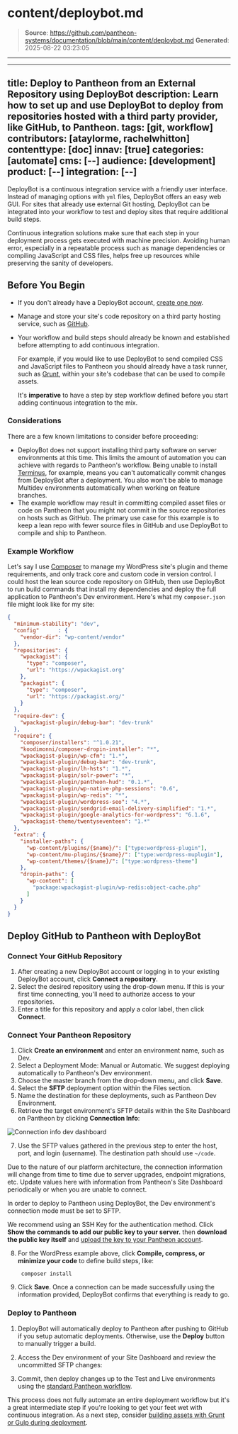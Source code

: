 # content/deploybot.md

> **Source**: https://github.com/pantheon-systems/documentation/blob/main/content/deploybot.md
> **Generated**: 2025-08-22 03:23:05

---

---
title:  Deploy to Pantheon from an External Repository using DeployBot
description: Learn how to set up and use DeployBot to deploy from repositories hosted with a third party provider, like GitHub, to Pantheon.
tags: [git, workflow]
contributors: [ataylorme, rachelwhitton]
contenttype: [doc]
innav: [true]
categories: [automate]
cms: [--]
audience: [development]
product: [--]
integration: [--]
---

DeployBot is a continuous integration service with a friendly user interface. Instead of managing options with `yml` files, DeployBot offers an easy web GUI. For sites that already use external Git hosting, DeployBot can be integrated into your workflow to test and deploy sites that require additional build steps.

Continuous integration solutions make sure that each step in your deployment process gets executed with machine precision. Avoiding human error, especially in a repeatable process such as manage dependencies or compiling JavaScript and CSS files, helps free up resources while preserving the sanity of developers.

## Before You Begin
- If you don't already have a DeployBot account, [create one now](https://signup.deploybot.com/account/new).
- Manage and store your site's code repository on a third party hosting service, such as [GitHub](/guides/git/collaborative-development).
- Your workflow and build steps should already be known and established before attempting to add continuous integration.

  For example, if you would like to use DeployBot to send compiled CSS and JavaScript files to Pantheon you should already have a task runner, such as [Grunt](https://gruntjs.com/), within your site's codebase that can be used to compile assets.

  It's **imperative** to have a step by step workflow defined before you start adding continuous integration to the mix.

### Considerations
There are a few known limitations to consider before proceeding:

- DeployBot does not support installing third party software on server environments at this time. This limits the amount of automation you can achieve with regards to Pantheon's workflow. Being unable to install [Terminus](/terminus), for example, means you can't automatically commit changes from DeployBot after a deployment. You also won't be able to manage Multidev environments automatically when working on feature branches.
- The example workflow may result in committing compiled asset files or code on Pantheon that you might not commit in the source repositories on hosts such as GitHub. The primary use case for this example is to keep a lean repo with fewer source files in GitHub and use DeployBot to compile and ship to Pantheon.

### Example Workflow
Let's say I use [Composer](/guides/composer) to manage my WordPress site's plugin and theme requirements, and only track core and custom code in version control. I could host the lean source code repository on GitHub, then use DeployBot to run build commands that install my dependencies and deploy the full application to Pantheon's Dev environment. Here's what my `composer.json` file might look like for my site:

```json:title=composer.json
{
  "minimum-stability": "dev",
  "config"      : {
    "vendor-dir": "wp-content/vendor"
  },
  "repositories": {
    "wpackagist": {
      "type": "composer",
      "url": "https://wpackagist.org"
    },
    "packagist": {
      "type": "composer",
      "url": "https://packagist.org/"
    }
  },
  "require-dev": {
    "wpackagist-plugin/debug-bar": "dev-trunk"
  },
  "require": {
    "composer/installers": "^1.0.21",
    "koodimonni/composer-dropin-installer": "*",
    "wpackagist-plugin/wp-cfm": "1.*",
    "wpackagist-plugin/debug-bar": "dev-trunk",
    "wpackagist-plugin/lh-hsts": "1.*",
    "wpackagist-plugin/solr-power": "*",
    "wpackagist-plugin/pantheon-hud": "0.1.*",
    "wpackagist-plugin/wp-native-php-sessions": "0.6",
    "wpackagist-plugin/wp-redis": "*",
    "wpackagist-plugin/wordpress-seo": "4.*",
    "wpackagist-plugin/sendgrid-email-delivery-simplified": "1.*",
    "wpackagist-plugin/google-analytics-for-wordpress": "6.1.6",
    "wpackagist-theme/twentyseventeen": "1.*"
  },
  "extra": {
    "installer-paths": {
      "wp-content/plugins/{$name}/": ["type:wordpress-plugin"],
      "wp-content/mu-plugins/{$name}/": ["type:wordpress-muplugin"],
      "wp-content/themes/{$name}/": ["type:wordpress-theme"]
    },
    "dropin-paths": {
      "wp-content": [
        "package:wpackagist-plugin/wp-redis:object-cache.php"
      ]
    }
  }
}
```

## Deploy GitHub to Pantheon with DeployBot

### Connect Your GitHub Repository
1. After creating a new DeployBot account or logging in to your existing DeployBot account, click **Connect a repository**.
2. Select the desired repository using the drop-down menu. If this is your first time connecting, you'll need to authorize access to your repositories.
3. Enter a title for this repository and apply a color label, then click **Connect**.

### Connect Your Pantheon Repository
1. Click **Create an environment** and enter an environment name, such as Dev.
2. Select a Deployment Mode: Manual or Automatic. We suggest deploying automatically to Pantheon's Dev environment.
3. Choose the master branch from the drop-down menu, and click **Save**.
4. Select the **SFTP** deployment option within the Files section.
5. Name the destination for these deployments, such as Pantheon Dev Environment.
6. Retrieve the target environment's SFTP details within the Site Dashboard on Pantheon by clicking **Connection Info**:

 ![Connection info dev dashboard](../images/dashboard/new-dashboard/2024/connection-info.png)

7. Use the SFTP values gathered in the previous step to enter the host, port, and login (username). The destination path should use `~/code`.

  <Alert title="Warning" type="danger">

  Due to the nature of our platform architecture, the connection information will change from time to time due to server upgrades, endpoint migrations, etc. Update values here with information from Pantheon's Site Dashboard periodically or when you are unable to connect.

  In order to deploy to Pantheon using DeployBot, the Dev environment's connection mode must be set to SFTP.

  </Alert>

  We recommend using an SSH Key for the authentication method. Click **Show the commands to add our public key to your server.** then **download the public key itself** and [upload the key to your Pantheon account](/ssh-keys/#add-your-ssh-key-to-pantheon).

8. For the WordPress example above, click **Compile, compress, or minimize your code** to define build steps, like:

        composer install

9. Click **Save**. Once a connection can be made successfully using the information provided, DeployBot confirms that everything is ready to go.

### Deploy to Pantheon
1. DeployBot will automatically deploy to Pantheon after pushing to GitHub if you setup automatic deployments. Otherwise, use the **Deploy** button to manually trigger a build.
2. Access the Dev environment of your Site Dashboard and review the uncommitted SFTP changes:

3. Commit, then deploy changes up to the Test and Live environments using the [standard Pantheon workflow](/pantheon-workflow).

This process does not fully automate an entire deployment workflow but it's a great intermediate step if you're looking to get your feet wet with continuous integration. As a next step, consider [building assets with Grunt or Gulp during deployment](https://deploybot.com/guides/building-assets-with-grunt-or-gulp-during-deployment).

